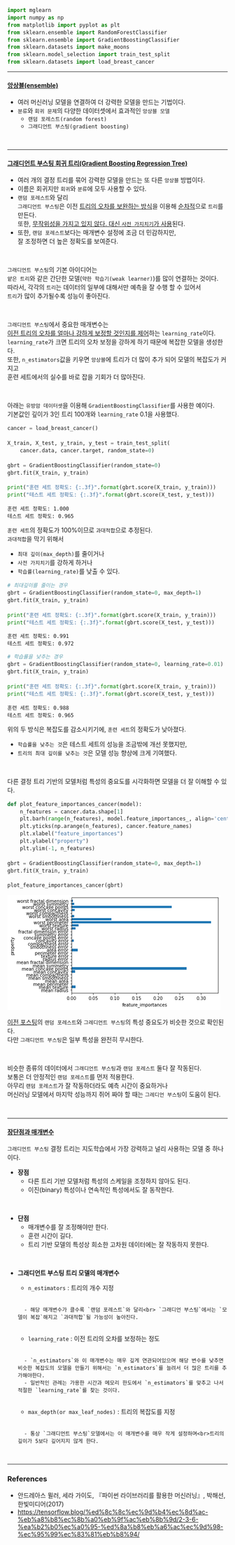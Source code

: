 ```python
import mglearn
import numpy as np
from matplotlib import pyplot as plt
from sklearn.ensemble import RandomForestClassifier
from sklearn.ensemble import GradientBoostingClassifier
from sklearn.datasets import make_moons
from sklearn.model_selection import train_test_split
from sklearn.datasets import load_breast_cancer
```

---

#### <u>앙상블(ensemble)</u>

- 여러 머신러닝 모델을 연결하여 더 강력한 모델을 만드는 기법이다.
- `분류`와 `회귀 문제`의 다양한 데이터셋에서 효과적인 `앙상블 모델`
    - `랜덤 포레스트(random forest)`
    - `그래디언트 부스팅(gradient boosting)`

<br>

---

#### <u>그래디언트 부스팅 회귀 트리(Gradient Boosting Regression Tree)</u>

- 여러 개의 결정 트리를 묶어 강력한 모델을 만드는 또 다른 `앙상블` 방법이다.
- 이름은 회귀지만 `회귀`와 `분류`에 모두 사용할 수 있다.
- `랜덤 포레스트`와 달리<br> `그래디언트 부스팅`은 이전 <u>트리의 오차를 보완하는 방식</u>을 이용해 <u>순차적</u>으로 `트리`를 만든다.<br>또한, <u>무작위성을 가지고 있지 않다. 대신 `사전 가지치기`가 사용</u>된다.
- 또한, `랜덤 포레스트`보다는 매개변수 설정에 조금 더 민감하지만,<br>잘 조정하면 더 높은 정확도를 보여준다.

<br>

`그래디언트 부스팅`의 기본 아이디어는<br>
`얕은 트리`와 같은 간단한 모델(`약한 학습기(weak learner)`)를 많이 연결하는 것이다.<br>
따라서, 각각의 `트리`는 데이터의 일부에 대해서만 예측을 잘 수행 할 수 있어서<br>
`트리`가 많이 추가될수록 성능이 좋아진다.

<br>

`그래디언트 부스팅`에서 중요한 매개변수는<br>
<u>이전 트리의 오차를 얼마나 강하게 보정할 것인지를 제어</u>하는 `learning_rate`이다.<br>
`learning_rate`가 크면 트리의 오차 보정을 강하게 하기 때문에 복잡한 모델을 생성한다.<br>
또한, `n_estimators`값을 키우면 `앙상블`에 트리가 더 많이 추가 되어 모델의 복잡도가 커지고<br>
훈련 세트에서의 실수를 바로 잡을 기회가 더 많아진다.

<br>

아래는 `유방암 데이터셋`을 이용해 `GradientBoostingClassifier`를 사용한 예이다.<br>
기본값인 깊이가 3인 트리 100개와 `learning_rate` 0.1을 사용했다.


```python
cancer = load_breast_cancer()

X_train, X_test, y_train, y_test = train_test_split(
    cancer.data, cancer.target, random_state=0)

gbrt = GradientBoostingClassifier(random_state=0)
gbrt.fit(X_train, y_train)

print("훈련 세트 정확도: {:.3f}".format(gbrt.score(X_train, y_train)))
print("테스트 세트 정확도: {:.3f}".format(gbrt.score(X_test, y_test)))
```

    훈련 세트 정확도: 1.000
    테스트 세트 정확도: 0.965
    

`훈련 세트`의 정확도가 100%이므로 `과대적합`으로 추정된다.<br>
`과대적합`을 막기 위해서 
- `최대 깊이(max_depth)`를 줄이거나
- `사전 가지치기`를 강하게 하거나
- `학습률(learning_rate)`를 낮출 수 있다.


```python
# 최대깊이를 줄이는 경우
gbrt = GradientBoostingClassifier(random_state=0, max_depth=1)
gbrt.fit(X_train, y_train)

print("훈련 세트 정확도: {:.3f}".format(gbrt.score(X_train, y_train)))
print("테스트 세트 정확도: {:.3f}".format(gbrt.score(X_test, y_test)))
```

    훈련 세트 정확도: 0.991
    테스트 세트 정확도: 0.972
    


```python
# 학습률을 낮추는 경우
gbrt = GradientBoostingClassifier(random_state=0, learning_rate=0.01)
gbrt.fit(X_train, y_train)

print("훈련 세트 정확도: {:.3f}".format(gbrt.score(X_train, y_train)))
print("테스트 세트 정확도: {:.3f}".format(gbrt.score(X_test, y_test)))
```

    훈련 세트 정확도: 0.988
    테스트 세트 정확도: 0.965
    

위의 두 방식은 복잡도를 감소시키기에, `훈련 세트`의 정확도가 낮아졌다.<br>
- `학습률을 낮추는 것`은 테스트 세트의 성능을 조금밖에 개선 못했지만,<br>
- `트리의 최대 깊이를 낮추는 것`은 모델 성능 향상에 크게 기여했다.

<br>

다른 결정 트리 기반의 모델처럼 특성의 중요도를 시각화하면 모델을 더 잘 이해할 수 있다.<br>


```python
def plot_feature_importances_cancer(model):
    n_features = cancer.data.shape[1]
    plt.barh(range(n_features), model.feature_importances_, align='center')
    plt.yticks(np.arange(n_features), cancer.feature_names)
    plt.xlabel("feature_importances")
    plt.ylabel("property")
    plt.ylim(-1, n_features)

gbrt = GradientBoostingClassifier(random_state=0, max_depth=1)
gbrt.fit(X_train, y_train)

plot_feature_importances_cancer(gbrt)
```


    
![png](ML_decision_tree_ensemble_gradientboosting_files/ML_decision_tree_ensemble_gradientboosting_9_0.png)
    


[이전 포스팅](https://jhryu1208.github.io/data/2020/11/16/ML_decision_tree_ensemble_random_forest/)의 `랜덤 포레스트`와 `그레디언트 부스팅`의 특성 중요도가 비슷한 것으로 확인된다.<br>
다만 `그래디언트 부스팅`은 일부 특성을 완전히 무시한다.

<br>

비슷한 종류의 데이터에서 `그래디언트 부스팅`과 `랜덤 포레스트` 둘다 잘 작동된다.<br>
보통은 더 안정적인 `랜덤 포레스트`를 먼저 적용한다.<br>
아무리 `랜덤 포레스트`가 잘 작동하더라도 예측 시간이 중요하거나<br>
머신러닝 모델에서 마지막 성능까지 쥐어 짜야 할 때는 `그레디언 부스팅`이 도움이 된다.

<br>

---

#### <u>장단점과 매개변수</u>

`그래디언트 부스팅` 결정 트리는 지도학습에서 가장 강력하고 널리 사용하는 모델 중 하나이다.<br>

- <b>장점</b>
    - 다른 트리 기반 모델처럼 특성의 스케일을 조정하지 않아도 된다.
    - 이진(binary) 특성이나 연속적인 특성에서도 잘 동작한다. 

<br>

- <b>단점</b>
    - 매개변수를 잘 조정해야만 한다.
    - 훈련 시간이 길다.
    - 트리 기반 모델의 특성상 희소한 고차원 데이터에는 잘 작동하지 못한다.
    
    
<br>

- <b>그래디언트 부스팅 트리 모델의 매개변수</b>
    - `n_estimators` : 트리의 개수 지정
    
    <br>
    
        - 해당 매개변수가 클수록 `랜덤 포레스트`와 달리<br> `그래디언 부스팅`에서는 `모델이 복잡`해지고 `과대적합`될 가능성이 높아진다.
        
    <br>
    
    - `learning_rate` : 이전 트리의 오차를 보정하는 정도
    
    <br>
    
        - `n_estimators`와 이 매개변수는 매우 깊게 연관되어있으며 해당 변수를 낮추면 비슷한 복잡도의 모델을 만들기 위해서는 `n_estimators`를 늘려서 더 많은 트리를 추가해야한다.
        - 일반적인 관례는 가용한 시간과 메모리 한도에서 `n_estimators`를 맞추고 나서 적절한 `learning_rate`를 찾는 것이다.
        
     <br>
     
    - `max_depth(or max_leaf_nodes)` : 트리의 복잡도를 지정
    
    <br>
    
        - 통상 `그래디언트 부스팅`모델에서는 이 매개변수를 매우 작게 설정하며<br>트리의 깊이가 5보다 깊어지지 않게 한다.
    
    
<br>    

---

### References

- 안드레아스 뮐러, 세라 가이도, 『파이썬 라이브러리를 활용한 머신러닝』, 박해선, 한빛미디어(2017)
- https://tensorflow.blog/%ed%8c%8c%ec%9d%b4%ec%8d%ac-%eb%a8%b8%ec%8b%a0%eb%9f%ac%eb%8b%9d/2-3-6-%ea%b2%b0%ec%a0%95-%ed%8a%b8%eb%a6%ac%ec%9d%98-%ec%95%99%ec%83%81%eb%b8%94/

